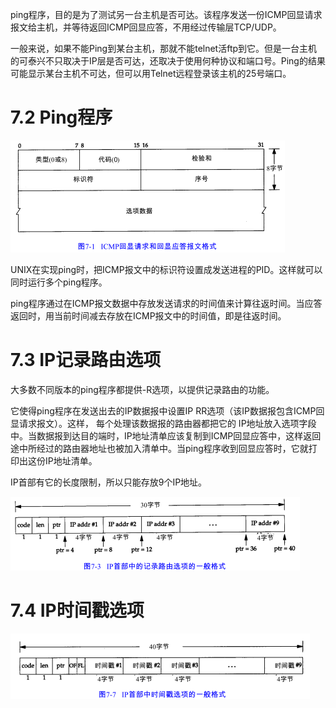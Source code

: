 ping程序，目的是为了测试另一台主机是否可达。该程序发送一份ICMP回显请求报文给主机，并等待返回ICMP回显应答，不用经过传输层TCP/UDP。

一般来说，如果不能Ping到某台主机，那就不能telnet活ftp到它。但是一台主机的可泰兴不只取决于IP层是否可达，还取决于使用何种协议和端口号。Ping的结果可能显示某台主机不可达，但可以用Telnet远程登录该主机的25号端口。

# 7.2 Ping程序

![graphic](img/chap7/img0.png)

UNIX在实现ping时，把ICMP报文中的标识符设置成发送进程的PID。这样就可以同时运行多个ping程序。

ping程序通过在ICMP报文数据中存放发送请求的时间值来计算往返时间。当应答返回时，用当前时间减去存放在ICMP报文中的时间值，即是往返时间。

# 7.3 IP记录路由选项

大多数不同版本的ping程序都提供-R选项，以提供记录路由的功能。

它使得ping程序在发送出去的IP数据报中设置IP RR选项（该IP数据报包含ICMP回显请求报文）。这样， 每个处理该数据报的路由器都把它的 IP地址放入选项字段中。当数据报到达目的端时，IP地址清单应该复制到ICMP回显应答中，这样返回途中所经过的路由器地址也被加入清单中。当ping程序收到回显应答时，它就打印出这份IP地址清单。

IP首部有它的长度限制，所以只能存放9个IP地址。

![graphic](img/chap7/img1.png)

# 7.4 IP时间戳选项

![graphic](img/chap7/img2.png)

 
